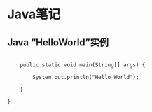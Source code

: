 # Java笔记
## Java “HelloWorld”实例
```public class HelloWorld {

    public static void main(String[] args) {

        System.out.println("Hello World");

    }

}
```
